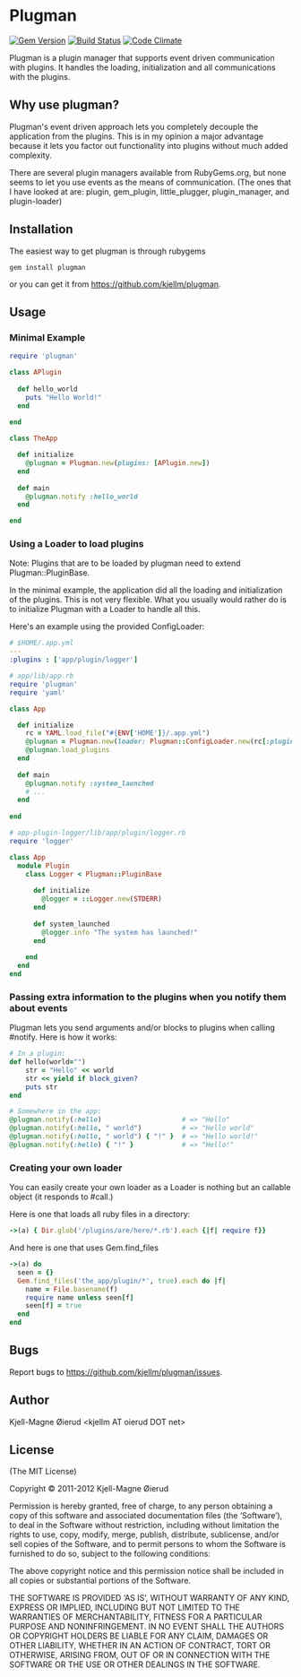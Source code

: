 Plugman
=======
[![Gem Version](https://badge.fury.io/rb/plugman.png)](http://rubygems.org/gems/celluloid)
[![Build Status](https://secure.travis-ci.org/kjellm/plugman.png)](http://travis-ci.org/kjellm/plugman)
[![Code Climate](https://codeclimate.com/badge.png)](https://codeclimate.com/github/kjellm/plugman)


Plugman is a plugin manager that supports event driven communication
with plugins. It handles the loading, initialization and all
communications with the plugins.


Why use plugman?
----------------

Plugman's event driven approach lets you completely decouple the
application from the plugins. This is in my opinion a major advantage
because it lets you factor out functionality into plugins without much
added complexity.

There are several plugin managers available from RubyGems.org, but
none seems to let you use events as the means of communication. (The
ones that I have looked at are: plugin, gem\_plugin, little\_plugger,
plugin\_manager, and plugin-loader)


Installation
------------

The easiest way to get plugman is through rubygems

    gem install plugman

or you can get it from <https://github.com/kjellm/plugman>.


Usage
-----

### Minimal Example

```ruby
require 'plugman'

class APlugin
 
  def hello_world
    puts "Hello World!"
  end
      
end

class TheApp

  def initialize
    @plugman = Plugman.new(plugins: [APlugin.new])
  end
  
  def main
    @plugman.notify :hello_world
  end

end
```

### Using a Loader to load plugins

Note: Plugins that are to be loaded by plugman need to extend
Plugman::PluginBase.

In the minimal example, the application did all the loading and
initialization of the plugins. This is not very flexible. What you
usually would rather do is to initialize Plugman with a Loader to
handle all this.

Here's an example using the provided ConfigLoader:

```yaml
# $HOME/.app.yml
---
:plugins : ['app/plugin/logger']
```
    
```ruby
# app/lib/app.rb
require 'plugman'
require 'yaml'

class App

  def initialize
    rc = YAML.load_file("#{ENV['HOME']}/.app.yml")
    @plugman = Plugman.new(loader: Plugman::ConfigLoader.new(rc[:plugins]))
    @plugman.load_plugins
  end
  
  def main
    @plugman.notify :system_launched
    # ...
  end
  
end
```

```ruby
# app-plugin-logger/lib/app/plugin/logger.rb
require 'logger'

class App
  module Plugin
    class Logger < Plugman::PluginBase
    
      def initialize
        @logger = ::Logger.new(STDERR)
      end
    
      def system_launched
        @logger.info "The system has launched!"
      end
        
    end
  end
end
```

### Passing extra information to the plugins when you notify them about events

Plugman lets you send arguments and/or blocks to plugins when calling #notify.
Here is how it works:

```ruby
# In a plugin:
def hello(world="")
    str = "Hello" << world
    str << yield if block_given?
    puts str
end

# Somewhere in the app:
@plugman.notify(:hello)                    # => "Hello"
@plugman.notify(:hello, " world")          # => "Hello world"
@plugman.notify(:hello, " world") { "!" }  # => "Hello world!"
@plugman.notify(:hello) { "!" }            # => "Hello!"
```

### Creating your own loader

You can easily create your own loader as a Loader is nothing but an
callable object (it responds to #call.)

Here is one that loads all ruby files in a directory:

```ruby
->(a) { Dir.glob('/plugins/are/here/*.rb').each {|f| require f}}
```

And here is one that uses Gem.find_files

```ruby
->(a) do
  seen = {}
  Gem.find_files('the_app/plugin/*', true).each do |f|
    name = File.basename(f)
    require name unless seen[f]
    seen[f] = true
  end
end
```


Bugs
----

Report bugs to <https://github.com/kjellm/plugman/issues>.


Author
------

Kjell-Magne Øierud &lt;kjellm AT oierud DOT net&gt;

License
-------

(The MIT License)

Copyright © 2011-2012 Kjell-Magne Øierud

Permission is hereby granted, free of charge, to any person obtaining a copy of this software and
associated documentation files (the ‘Software’), to deal in the Software without restriction, including
without limitation the rights to use, copy, modify, merge, publish, distribute, sublicense, and/or sell
copies of the Software, and to permit persons to whom the Software is furnished to do so, subject to
the following conditions:

The above copyright notice and this permission notice shall be included in all copies or substantial
portions of the Software.

THE SOFTWARE IS PROVIDED ‘AS IS’, WITHOUT WARRANTY OF ANY KIND, EXPRESS OR IMPLIED, INCLUDING BUT NOT
LIMITED TO THE WARRANTIES OF MERCHANTABILITY, FITNESS FOR A PARTICULAR PURPOSE AND NONINFRINGEMENT. IN
NO EVENT SHALL THE AUTHORS OR COPYRIGHT HOLDERS BE LIABLE FOR ANY CLAIM, DAMAGES OR OTHER LIABILITY,
WHETHER IN AN ACTION OF CONTRACT, TORT OR OTHERWISE, ARISING FROM, OUT OF OR IN CONNECTION WITH THE
SOFTWARE OR THE USE OR OTHER DEALINGS IN THE SOFTWARE.
